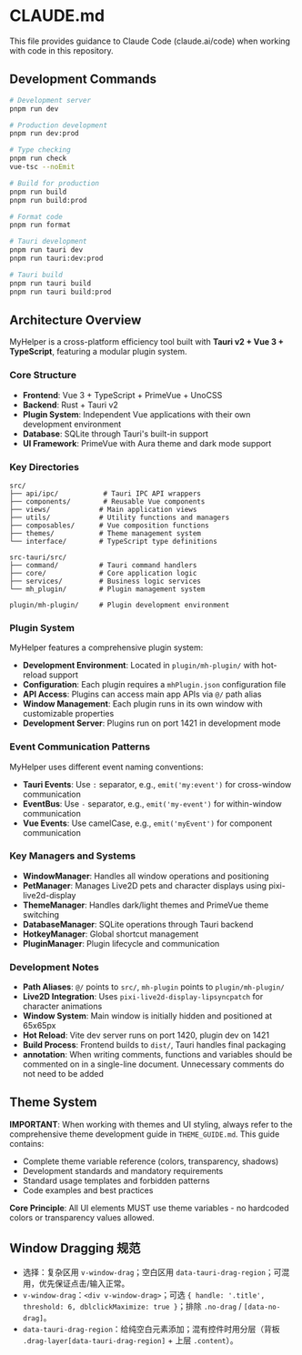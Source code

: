 # CLAUDE.md

This file provides guidance to Claude Code (claude.ai/code) when working with code in this repository.

## Development Commands

```bash
# Development server
pnpm run dev

# Production development
pnpm run dev:prod

# Type checking
pnpm run check
vue-tsc --noEmit

# Build for production
pnpm run build
pnpm run build:prod

# Format code
pnpm run format

# Tauri development
pnpm run tauri dev
pnpm run tauri:dev:prod

# Tauri build
pnpm run tauri build
pnpm run tauri build:prod
```

## Architecture Overview

MyHelper is a cross-platform efficiency tool built with **Tauri v2 + Vue 3 + TypeScript**, featuring a modular plugin system.

### Core Structure

- **Frontend**: Vue 3 + TypeScript + PrimeVue + UnoCSS
- **Backend**: Rust + Tauri v2 
- **Plugin System**: Independent Vue applications with their own development environment
- **Database**: SQLite through Tauri's built-in support
- **UI Framework**: PrimeVue with Aura theme and dark mode support

### Key Directories

```
src/
├── api/ipc/           # Tauri IPC API wrappers
├── components/        # Reusable Vue components
├── views/            # Main application views
├── utils/            # Utility functions and managers  
├── composables/      # Vue composition functions
├── themes/           # Theme management system
└── interface/        # TypeScript type definitions

src-tauri/src/
├── command/          # Tauri command handlers
├── core/             # Core application logic
├── services/         # Business logic services
└── mh_plugin/        # Plugin management system

plugin/mh-plugin/     # Plugin development environment
```

### Plugin System

MyHelper features a comprehensive plugin system:

- **Development Environment**: Located in `plugin/mh-plugin/` with hot-reload support
- **Configuration**: Each plugin requires a `mhPlugin.json` configuration file
- **API Access**: Plugins can access main app APIs via `@/` path alias
- **Window Management**: Each plugin runs in its own window with customizable properties
- **Development Server**: Plugins run on port 1421 in development mode

### Event Communication Patterns

MyHelper uses different event naming conventions:

- **Tauri Events**: Use `:` separator, e.g., `emit('my:event')` for cross-window communication
- **EventBus**: Use `-` separator, e.g., `emit('my-event')` for within-window communication  
- **Vue Events**: Use camelCase, e.g., `emit('myEvent')` for component communication

### Key Managers and Systems

- **WindowManager**: Handles all window operations and positioning
- **PetManager**: Manages Live2D pets and character displays using pixi-live2d-display
- **ThemeManager**: Handles dark/light themes and PrimeVue theme switching
- **DatabaseManager**: SQLite operations through Tauri backend
- **HotkeyManager**: Global shortcut management
- **PluginManager**: Plugin lifecycle and communication

### Development Notes

- **Path Aliases**: `@/` points to `src/`, `mh-plugin` points to `plugin/mh-plugin/`
- **Live2D Integration**: Uses `pixi-live2d-display-lipsyncpatch` for character animations
- **Window System**: Main window is initially hidden and positioned at 65x65px
- **Hot Reload**: Vite dev server runs on port 1420, plugin dev on 1421
- **Build Process**: Frontend builds to `dist/`, Tauri handles final packaging
- **annotation**: When writing comments, functions and variables should be commented on in a single-line document. Unnecessary comments do not need to be added

## Theme System

**IMPORTANT**: When working with themes and UI styling, always refer to the comprehensive theme development guide in `THEME_GUIDE.md`. This guide contains:

- Complete theme variable reference (colors, transparency, shadows)
- Development standards and mandatory requirements  
- Standard usage templates and forbidden patterns
- Code examples and best practices

**Core Principle**: All UI elements MUST use theme variables - no hardcoded colors or transparency values allowed.

## Window Dragging 规范

- 选择：复杂区用 `v-window-drag`；空白区用 `data-tauri-drag-region`；可混用，优先保证点击/输入正常。
- `v-window-drag`：`<div v-window-drag>`；可选 `{ handle: '.title', threshold: 6, dblclickMaximize: true }`；排除 `.no-drag` / `[data-no-drag]`。
- `data-tauri-drag-region`：给纯空白元素添加；混有控件时用分层（背板 `.drag-layer[data-tauri-drag-region]` + 上层 `.content`）。
